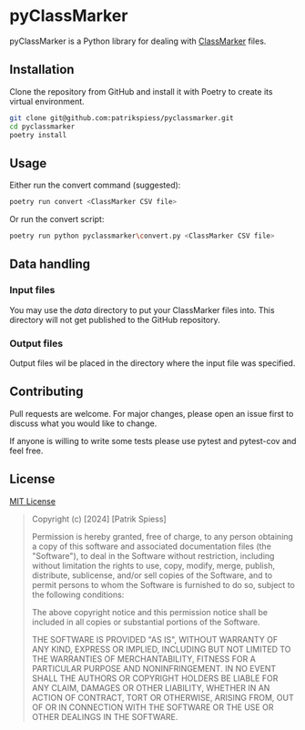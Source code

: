 # pyClassMarker

pyClassMarker is a Python library for dealing with [ClassMarker](https://www.classmarker.com/)
files.

## Installation

Clone the repository from GitHub and install it with Poetry to create its virtual environment.

```bash
git clone git@github.com:patrikspiess/pyclassmarker.git
cd pyclassmarker
poetry install
```

## Usage

Either run the convert command (suggested):

```bash
poetry run convert <ClassMarker CSV file>
```

Or run the convert script:

```bash
poetry run python pyclassmarker\convert.py <ClassMarker CSV file>
```

## Data handling

### Input files

You may use the *data* directory to put your ClassMarker files into. This directory will not get
published to the GitHub repository.

### Output files

Output files wil be placed in the directory where the input file was specified.

## Contributing

Pull requests are welcome. For major changes, please open an issue first
to discuss what you would like to change.

If anyone is willing to write some tests please use pytest and pytest-cov and feel free.

## License

[MIT License](https://choosealicense.com/licenses/mit/)

>Copyright (c) [2024] [Patrik Spiess]
>
>Permission is hereby granted, free of charge, to any person obtaining a copy
>of this software and associated documentation files (the "Software"), to deal
>in the Software without restriction, including without limitation the rights
>to use, copy, modify, merge, publish, distribute, sublicense, and/or sell
>copies of the Software, and to permit persons to whom the Software is
>furnished to do so, subject to the following conditions:
>
>The above copyright notice and this permission notice shall be included in all
>copies or substantial portions of the Software.
>
>THE SOFTWARE IS PROVIDED "AS IS", WITHOUT WARRANTY OF ANY KIND, EXPRESS OR
>IMPLIED, INCLUDING BUT NOT LIMITED TO THE WARRANTIES OF MERCHANTABILITY,
>FITNESS FOR A PARTICULAR PURPOSE AND NONINFRINGEMENT. IN NO EVENT SHALL THE
>AUTHORS OR COPYRIGHT HOLDERS BE LIABLE FOR ANY CLAIM, DAMAGES OR OTHER
>LIABILITY, WHETHER IN AN ACTION OF CONTRACT, TORT OR OTHERWISE, ARISING FROM,
>OUT OF OR IN CONNECTION WITH THE SOFTWARE OR THE USE OR OTHER DEALINGS IN THE
>SOFTWARE.